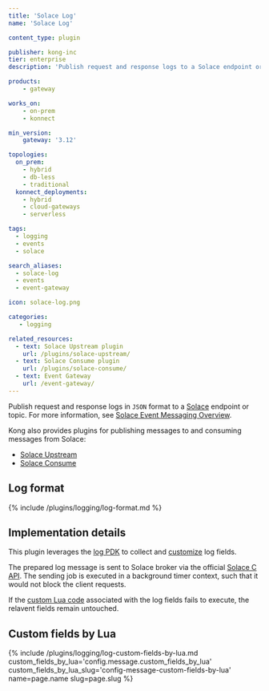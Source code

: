 ```yaml
---
title: 'Solace Log'
name: 'Solace Log'

content_type: plugin

publisher: kong-inc
tier: enterprise
description: 'Publish request and response logs to a Solace endpoint or topic'

products:
    - gateway

works_on:
    - on-prem
    - konnect

min_version:
    gateway: '3.12'

topologies:
  on_prem:
    - hybrid
    - db-less
    - traditional
  konnect_deployments:
    - hybrid
    - cloud-gateways
    - serverless

tags:
  - logging
  - events
  - solace

search_aliases:
  - solace-log
  - events
  - event-gateway

icon: solace-log.png

categories:
   - logging

related_resources:
  - text: Solace Upstream plugin
    url: /plugins/solace-upstream/
  - text: Solace Consume plugin
    url: /plugins/solace-consume/
  - text: Event Gateway
    url: /event-gateway/
---
```


Publish request and response logs in `JSON` format to a [Solace](https://solace.com/) endpoint or topic.
For more information, see [Solace Event Messaging Overview](https://docs.solace.com/Messaging/messaging-overview.htm).

Kong also provides plugins for publishing messages to and consuming messages from Solace:
* [Solace Upstream](/plugins/solace-upstream/)
* [Solace Consume](/plugins/solace-consume/)

## Log format

{% include /plugins/logging/log-format.md %}

## Implementation details

This plugin leverages the [log PDK](/gateway/pdk/reference/kong.log/) to collect and [customize](#custom-fields-by-lua) log fields.

The prepared log message is sent to Solace broker via the official [Solace C API](https://docs.solace.com/API/Messaging-APIs/C-API/c-api-home.htm). The sending job is executed in a background timer context, such that it would not block the client requests.

If the [custom Lua code](#custom-fields-by-lua) associated with the log fields fails to execute, the relavent fields remain untouched.

## Custom fields by Lua

{% include /plugins/logging/log-custom-fields-by-lua.md custom_fields_by_lua='config.message.custom_fields_by_lua' custom_fields_by_lua_slug='config-message-custom-fields-by-lua' name=page.name slug=page.slug %}
